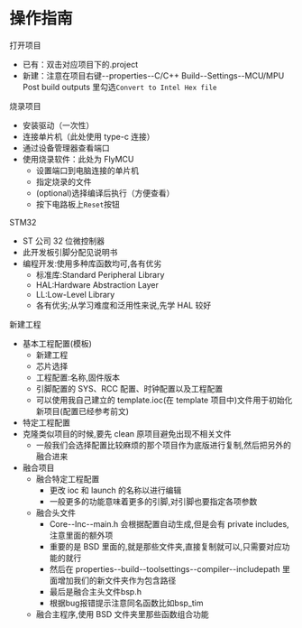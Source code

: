 # 操作指南

打开项目

- 已有：双击对应项目下的.project
- 新建：注意在项目右键--properties--C/C++ Build--Settings--MCU/MPU Post build outputs 里勾选`Convert to Intel Hex file`

烧录项目

- 安装驱动（一次性）
- 连接单片机（此处使用 type-c 连接）
- 通过设备管理器查看端口
- 使用烧录软件：此处为 FlyMCU
  - 设置端口到电脑连接的单片机
  - 指定烧录的文件
  - (optional)选择编译后执行（方便查看）
  - 按下电路板上`Reset`按钮

STM32

- ST 公司 32 位微控制器
- 此开发板引脚分配见说明书
- 编程开发:使用多种库函数均可,各有优劣
  - 标准库:Standard Peripheral Library
  - HAL:Hardware Abstraction Layer
  - LL:Low-Level Library
  - 各有优劣;从学习难度和泛用性来说,先学 HAL 较好

新建工程

- 基本工程配置(模板)
  - 新建工程
  - 芯片选择
  - 工程配置:名称,固件版本
  - 引脚配置的 SYS、RCC 配置、时钟配置以及工程配置
  - 可以使用我自己建立的 template.ioc(在 template 项目中)文件用于初始化新项目(配置已经参考前文)
- 特定工程配置
- 克隆类似项目的时候,要先 clean 原项目避免出现不相关文件
  - 一般我们会选择配置比较麻烦的那个项目作为底版进行复制,然后把另外的融合进来
- 融合项目
  - 融合特定工程配置
    - 更改 ioc 和 launch 的名称以进行编辑
    - 一般更多的功能意味着更多的引脚,对引脚也要指定各项参数
  - 融合头文件
    - Core--Inc--main.h 会根据配置自动生成,但是会有 private includes,注意里面的额外项
    - 重要的是 BSD 里面的,就是那些文件夹,直接复制就可以,只需要对应功能的就行
    - 然后在 properties--build--toolsettings--compiler--includepath 里面增加我们的新文件夹作为包含路径
    - 最后是融合主头文件bsp.h
    - 根据bug报错提示注意同名函数比如bsp_tim
  - 融合主程序,使用 BSD 文件夹里那些函数组合功能
